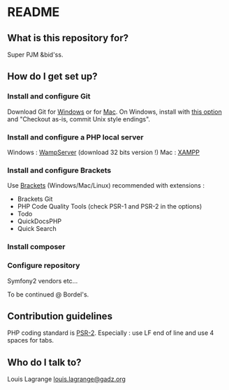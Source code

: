 # README #

## What is this repository for? ##

Super PJM &bid'ss.

## How do I get set up? ##

### Install and configure Git ###

Download Git for [Windows](http://msysgit.github.io/) or for [Mac](http://git-scm.com/download/mac).
On Windows, install with [this option](https://raw.githubusercontent.com/zaggino/brackets-git/master/screenshots/gitInstall.png) and "Checkout as-is, commit Unix style endings".

### Install and configure a PHP local server ###

Windows : [WampServer](http://www.wampserver.com/) (download 32 bits version !)
Mac : [XAMPP](https://www.apachefriends.org/fr/download.html)

### Install and configure Brackets ###
Use [Brackets](http://brackets.io) (Windows/Mac/Linux)
recommended with extensions :

* Brackets Git
* PHP Code Quality Tools (check PSR-1 and PSR-2 in the options)
* Todo
* QuickDocsPHP
* Quick Search

### Install composer ###

### Configure repository ###

Symfony2 vendors etc...

To be continued @ Bordel's.

## Contribution guidelines ##

PHP coding standard is [PSR-2](http://php-fig.org/psr/psr-2/).
Especially : use LF end of line and use 4 spaces for tabs.

## Who do I talk to? ##

Louis Lagrange <louis.lagrange@gadz.org>